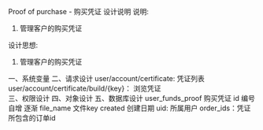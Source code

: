 Proof of purchase - 购买凭证 设计说明
说明:
  1. 管理客户的购买凭证

设计思想:
  1. 管理客户的购买凭证


一、系统变量
二、请求设计
  user/account/certificate: 凭证列表
  user/account/certificate/build/{key}： 浏览凭证  
三、权限设计
四、对象设计
五、数据库设计
  user_funds_proof 购买凭证
    id  编号  自增  逐渐
    file_name  文件key
    created  创建日期
    uid:  所属用户
    order_ids：凭证所包含的订单id

